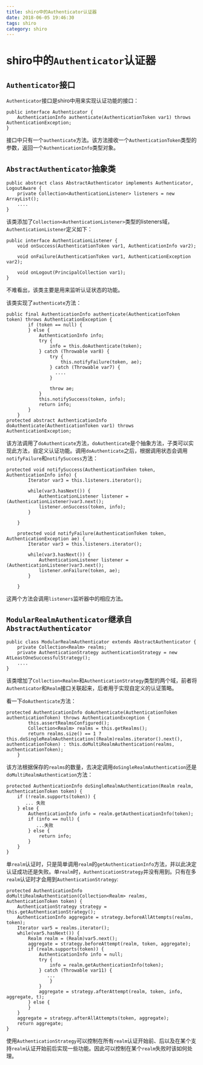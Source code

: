 ```yaml
---
title: shiro中的Authenticator认证器
date: 2018-06-05 19:46:30
tags: shiro
category: shiro
---
```


# shiro中的`Authenticator`认证器

## `Authenticator`接口
`Authenticator`接口是shiro中用来实现认证功能的接口：

    public interface Authenticator {
        AuthenticationInfo authenticate(AuthenticationToken var1) throws AuthenticationException;
    }
接口中只有一个`authenticate`方法。该方法接收一个`AuthenticationToken`类型的参数，返回一个`AuthenticationInfo`类型对象。

## `AbstractAuthenticator`抽象类
    
    public abstract class AbstractAuthenticator implements Authenticator, LogoutAware {
        private Collection<AuthenticationListener> listeners = new ArrayList();
        ....
    }
该类添加了`Collection<AuthenticationListener>`类型的listeners域，`AuthenticationListener`定义如下：

    public interface AuthenticationListener {
        void onSuccess(AuthenticationToken var1, AuthenticationInfo var2);

        void onFailure(AuthenticationToken var1, AuthenticationException var2);

        void onLogout(PrincipalCollection var1);
    }
不难看出，该类主要是用来监听认证状态的功能。

该类实现了`authenticate`方法：

    public final AuthenticationInfo authenticate(AuthenticationToken token) throws AuthenticationException {
            if (token == null) {
            } else {
                AuthenticationInfo info;
                try {
                    info = this.doAuthenticate(token);
                } catch (Throwable var8) {
                    try {
                        this.notifyFailure(token, ae);
                    } catch (Throwable var7) {
                      ....  
                    }

                    throw ae;
                }
                this.notifySuccess(token, info);
                return info;
            }
        }
    protected abstract AuthenticationInfo doAuthenticate(AuthenticationToken var1) throws AuthenticationException;
该方法调用了`doAuthenticate`方法，`doAuthenticate`是个抽象方法，子类可以实现此方法，自定义认证功能。调用`doAuthenticate`之后，根据调用状态会调用`notifyFailure`和`notifySuccess`方法：

    protected void notifySuccess(AuthenticationToken token, AuthenticationInfo info) {
            Iterator var3 = this.listeners.iterator();

            while(var3.hasNext()) {
                AuthenticationListener listener = (AuthenticationListener)var3.next();
                listener.onSuccess(token, info);
            }

        }

        protected void notifyFailure(AuthenticationToken token, AuthenticationException ae) {
            Iterator var3 = this.listeners.iterator();

            while(var3.hasNext()) {
                AuthenticationListener listener = (AuthenticationListener)var3.next();
                listener.onFailure(token, ae);
            }

        }
这两个方法会调用`listeners`监听器中的相应方法。

## `ModularRealmAuthenticator`继承自`AbstractAuthenticator`
    public class ModularRealmAuthenticator extends AbstractAuthenticator {
        private Collection<Realm> realms;
        private AuthenticationStrategy authenticationStrategy = new AtLeastOneSuccessfulStrategy();
        ....
    }
该类增加了`Collection<Realm>`和`AuthenticationStrategy`类型的两个域，前者将`Authenticator`和`Realm`接口关联起来，后者用于实现自定义的认证策略。

看一下`doAuthenticate`方法：
    
    protected AuthenticationInfo doAuthenticate(AuthenticationToken authenticationToken) throws AuthenticationException {
            this.assertRealmsConfigured();
            Collection<Realm> realms = this.getRealms();
            return realms.size() == 1 ? this.doSingleRealmAuthentication((Realm)realms.iterator().next(), authenticationToken) : this.doMultiRealmAuthentication(realms, authenticationToken);
        }
该方法根据保存的`realms`的数量，去决定调用`doSingleRealmAuthentication`还是`doMultiRealmAuthentication`方法：

    protected AuthenticationInfo doSingleRealmAuthentication(Realm realm, AuthenticationToken token) {
        if (!realm.supports(token)) {
           ... 失败
        } else {
            AuthenticationInfo info = realm.getAuthenticationInfo(token);
            if (info == null) {
               ...失败
            } else {
                return info;
            }
        }
    }
单`realm`认证时，只是简单调用`realm`的`getAuthenticationInfo`方法，并以此决定认证成功还是失败。单`realm`时，`AuthenticationStrategy`并没有用到。只有在多`realm`认证时才会用到`AuthenticationStrategy`:

    protected AuthenticationInfo doMultiRealmAuthentication(Collection<Realm> realms, AuthenticationToken token) {
        AuthenticationStrategy strategy = this.getAuthenticationStrategy();
        AuthenticationInfo aggregate = strategy.beforeAllAttempts(realms, token);
        Iterator var5 = realms.iterator();
        while(var5.hasNext()) {
            Realm realm = (Realm)var5.next();
            aggregate = strategy.beforeAttempt(realm, token, aggregate);
            if (realm.supports(token)) {
                AuthenticationInfo info = null;
                try {
                    info = realm.getAuthenticationInfo(token);
                } catch (Throwable var11) {
                   ...
                    }
                }
                aggregate = strategy.afterAttempt(realm, token, info, aggregate, t);
            } else {
            }
        }
        aggregate = strategy.afterAllAttempts(token, aggregate);
        return aggregate;
    }
使用`AuthenticationStrategy`可以控制在所有`realm`认证开始前、后以及在某个支持`realm`认证开始前后实现一些功能。因此可以控制在某个`realm`失败时该如何处理。

